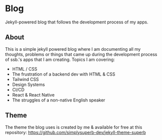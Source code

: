# Blog
Jekyll-powered blog that follows the development process of my apps.

## About
This is a simple jekyll powered blog where I am documenting all my thoughts, problems or things that came up during the development process of ssb.'s apps that I am creating. Topics I am covering:

- HTML / CSS
- The frustration of a backend dev with HTML & CSS
- Tailwind CSS
- Design Systems
- CI/CD
- React & React Native
- The struggles of a non-native English speaker

## Theme
The theme the blog uses is created by me & available for free at this repository: 
https://github.com/simplysuperb-dev/jekyll-theme-superb